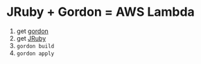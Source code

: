 # JRuby + Gordon = AWS Lambda

1. get [gordon](https://github.com/jorgebastida/gordon)
2. get [JRuby](http://jruby.org/)
2. `gordon build`
3. `gordon apply`
